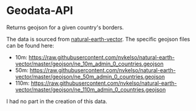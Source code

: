 # Geodata-API

Returns geojson for a given country's borders.

The data is sourced from [natural-earth-vector](https://github.com/nvkelso/natural-earth-vector). The specific geojson files can be found here:
- 10m: https://raw.githubusercontent.com/nvkelso/natural-earth-vector/master/geojson/ne_10m_admin_0_countries.geojson
- 50m: https://raw.githubusercontent.com/nvkelso/natural-earth-vector/master/geojson/ne_50m_admin_0_countries.geojson
- 110m: https://raw.githubusercontent.com/nvkelso/natural-earth-vector/master/geojson/ne_110m_admin_0_countries.geojson

I had no part in the creation of this data.
